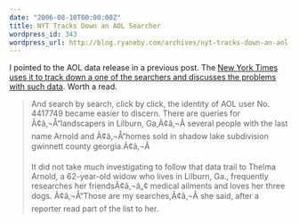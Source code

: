 ```yaml
---
date: "2006-08-10T00:00:00Z"
title: NYT Tracks Down an AOL Searcher
wordpress_id: 343
wordpress_url: http://blog.ryaneby.com/archives/nyt-tracks-down-an-aol-searcher/
---
```

I pointed to the AOL data release in a previous post. The <a href="http://www.nytimes.com/2006/08/09/technology/09aol.html?ex=1312776000&amp;en=f6f61949c6da4d38&amp;ei=5090&amp;partner=rssuserland&amp;emc=rss">New York Times uses it to track down a one of the searchers and discusses the problems with such data</a>. Worth a read.

<blockquote>And search by search, click by click, the identity of AOL user No. 4417749 became easier to discern. There are queries for Ã¢â‚¬Å“landscapers in Lilburn, Ga,Ã¢â‚¬Â several people with the last name Arnold and Ã¢â‚¬Å“homes sold in shadow lake subdivision gwinnett county georgia.Ã¢â‚¬Â

It did not take much investigating to follow that data trail to Thelma Arnold, a 62-year-old widow who lives in Lilburn, Ga., frequently researches her friendsÃ¢â‚¬â„¢ medical ailments and loves her three dogs. Ã¢â‚¬Å“Those are my searches,Ã¢â‚¬Â she said, after a reporter read part of the list to her.</blockquote>
